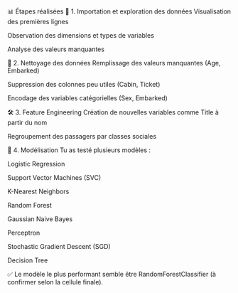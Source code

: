 📊 Étapes réalisées
📌 1. Importation et exploration des données
Visualisation des premières lignes

Observation des dimensions et types de variables

Analyse des valeurs manquantes

🧼 2. Nettoyage des données
Remplissage des valeurs manquantes (Age, Embarked)

Suppression des colonnes peu utiles (Cabin, Ticket)

Encodage des variables catégorielles (Sex, Embarked)

🛠 3. Feature Engineering
Création de nouvelles variables comme Title à partir du nom

Regroupement des passagers par classes sociales

🤖 4. Modélisation
Tu as testé plusieurs modèles :

Logistic Regression

Support Vector Machines (SVC)

K-Nearest Neighbors

Random Forest

Gaussian Naive Bayes

Perceptron

Stochastic Gradient Descent (SGD)

Decision Tree

✅ Le modèle le plus performant semble être RandomForestClassifier (à confirmer selon la cellule finale).